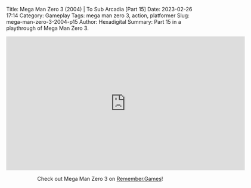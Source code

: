 Title: Mega Man Zero 3 (2004) | To Sub Arcadia [Part 15]
Date: 2023-02-26 17:14
Category: Gameplay
Tags: mega man zero 3,  action,  platformer
Slug: mega-man-zero-3-2004-p15
Author: Hexadigital
Summary: Part 15 in a playthrough of Mega Man Zero 3.

<center><iframe src="https://www.youtube.com/embed/XeBV1BXJirM?feature=oembed" allow="accelerometer; autoplay; encrypted-media; gyroscope; picture-in-picture" width="640" height="360" frameborder="0"></iframe>

Check out Mega Man Zero 3 on [Remember.Games](https://remember.games/game/4374/mega-man-zero-3/)!</center>